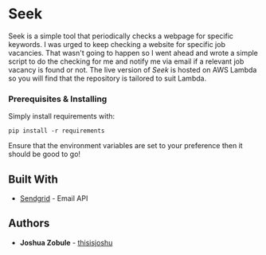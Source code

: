 # Seek

Seek is a simple tool that periodically checks a webpage for specific keywords. I was urged to keep checking a website for specific job vacancies. That wasn't going to happen so I went ahead and wrote a simple script to do the checking for me and notify me via email if a relevant job vacancy is found or not. The live version of *Seek* is hosted on AWS Lambda so you will find that the repository is tailored to suit Lambda. 


### Prerequisites & Installing

Simply install requirements with:

```
pip install -r requirements
```

Ensure that the environment variables are set to your preference then it should be good to go!


## Built With

* [Sendgrid](https://app.sendgrid.com/) - Email API

## Authors

* **Joshua Zobule** - [thisisjoshu](https://github.com/thisisjoshu)